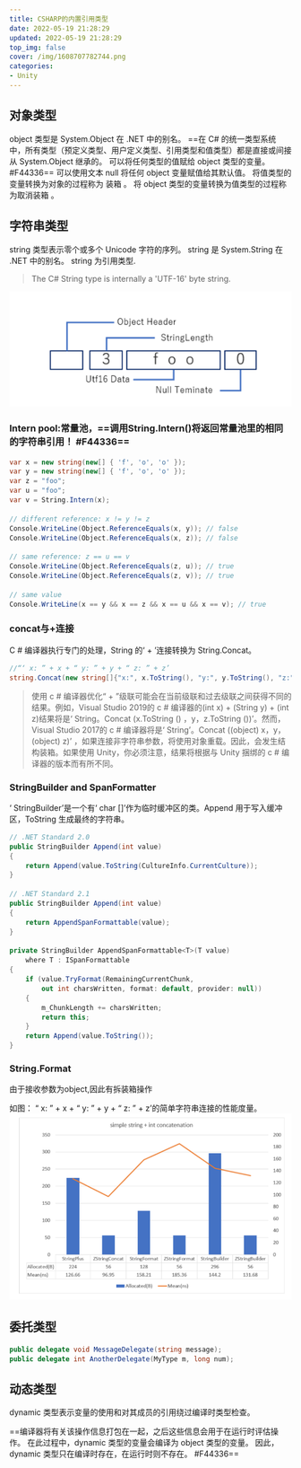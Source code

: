 ```yaml
---
title: CSHARP的内置引用类型
date: 2022-05-19 21:28:29
updated: 2022-05-19 21:28:29
top_img: false
cover: /img/1608707782744.png
categories:
- Unity
---
```


## 对象类型
object 类型是 System.Object 在 .NET 中的别名。 ==在 C# 的统一类型系统中，所有类型（预定义类型、用户定义类型、引用类型和值类型）都是直接或间接从 System.Object 继承的。 可以将任何类型的值赋给 object 类型的变量。 #F44336== 可以使用文本 null 将任何 object 变量赋值给其默认值。 将值类型的变量转换为对象的过程称为 装箱 。 将 object 类型的变量转换为值类型的过程称为取消装箱 。

## 字符串类型

string 类型表示零个或多个 Unicode 字符的序列。 string 是 System.String 在 .NET 中的别名。
string 为引用类型.

> The C# String type is internally a 'UTF-16' byte string.

![核心结构](/img/1608707782744.png)

### Intern pool:常量池，==调用String.Intern()将返回常量池里的相同的字符串引用！ #F44336==

``` csharp
var x = new string(new[] { 'f', 'o', 'o' });
var y = new string(new[] { 'f', 'o', 'o' });
var z = "foo";
var u = "foo";
var v = String.Intern(x);
 
// different reference: x != y != z
Console.WriteLine(Object.ReferenceEquals(x, y)); // false
Console.WriteLine(Object.ReferenceEquals(x, z)); // false
 
// same reference: z == u == v
Console.WriteLine(Object.ReferenceEquals(z, u)); // true
Console.WriteLine(Object.ReferenceEquals(z, v)); // true
 
// same value
Console.WriteLine(x == y && x == z && x == u && x == v); // true
```

### concat与+连接

C # 编译器执行专门的处理，String 的‘ + ’连接转换为 String.Concat。


``` csharp
//“‘ x: ” + x + “ y: ” + y + “ z: ” + z’
string.Concat(new string[]{"x:", x.ToString(), "y:", y.ToString(), "z:", z.ToString() } );//与上面等价
```

> 使用 c # 编译器优化“ + ”级联可能会在当前级联和过去级联之间获得不同的结果。例如，Visual Studio 2019的 c # 编译器的(int x) + (String y) + (int z)结果将是‘ String。Concat (x.ToString () ，y，z.ToString ())’。然而，Visual Studio 2017的 c # 编译器将是‘ String’。Concat ((object) x，y，(object) z)’ ，如果连接非字符串参数，将使用对象重载。因此，会发生结构装箱。如果使用 Unity，你必须注意，结果将根据与 Unity 捆绑的 c # 编译器的版本而有所不同。

### StringBuilder and SpanFormatter

‘ StringBuilder’是一个有‘ char []’作为临时缓冲区的类。Append 用于写入缓冲区，ToString 生成最终的字符串。

``` csharp
// .NET Standard 2.0
public StringBuilder Append(int value)
{
    return Append(value.ToString(CultureInfo.CurrentCulture));
}
 
// .NET Standard 2.1
public StringBuilder Append(int value)
{
    return AppendSpanFormattable(value);
}
 
private StringBuilder AppendSpanFormattable<T>(T value)
    where T : ISpanFormattable
{
    if (value.TryFormat(RemainingCurrentChunk,
        out int charsWritten, format: default, provider: null))
    {
        m_ChunkLength += charsWritten;
        return this;
    }
    return Append(value.ToString());
}
```

### String.Format

由于接收参数为object,因此有拆装箱操作


如图： “ x: ” + x + “ y: ” + y + “ z: ” + z’的简单字符串连接的性能度量。
![各string方式性能对比](/img/1608709965913.png)

## 委托类型

``` csharp
public delegate void MessageDelegate(string message);
public delegate int AnotherDelegate(MyType m, long num);
```

## 动态类型

dynamic 类型表示变量的使用和对其成员的引用绕过编译时类型检查。 

==编译器将有关该操作信息打包在一起，之后这些信息会用于在运行时评估操作。 在此过程中，dynamic 类型的变量会编译为 object 类型的变量。 因此，dynamic 类型只在编译时存在，在运行时则不存在。 #F44336==